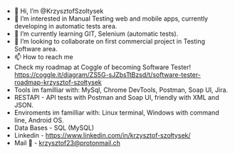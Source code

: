 - 👋 Hi, I’m @KrzysztofSzoltysek
- 👀 I’m interested in Manual Testing web and mobile apps, currently developing in automatic tests area.
- 🌱 I’m currently learning GIT, Selenium (automatic tests).
- 💞️ I’m looking to collaborate on first commercial project in Testing Software area.
- 📫 How to reach me
- Check my roadmap at Coggle of becoming Software Tester! https://coggle.it/diagram/ZS5G-sJZbsTtBzsd/t/software-tester-roadmap-krzysztof-szołtysek
- Tools im familliar with: MySql, Chrome DevTools, Postman, Soap UI, Jira.
- RESTAPI - API tests with Postman and Soap UI, friendly with XML and JSON.
- Enviroments im familliar with: Linux terminal, Windows with command line, Android OS.
- Data Bases - SQL (MySQL)
- Linkedin - https://www.linkedin.com/in/krzysztof-szołtysek/
- Mail 📨 - krzysztof23@protonmail.ch




<!---
KrzysztofSzoltysek/KrzysztofSzoltysek is a ✨ special ✨ repository because its `README.md` (this file) appears on your GitHub profile.
You can click the Preview link to take a look at your changes.
--->
